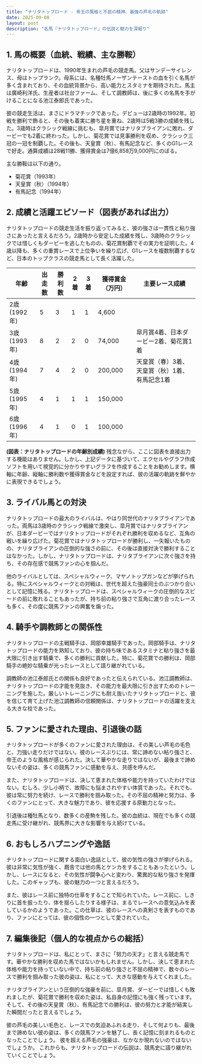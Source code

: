 ```yaml
---
title: "ナリタトップロード - 帝王の風格と不屈の精神、最強の芦毛の軌跡"
date: 2025-09-08
layout: post
description: "名馬『ナリタトップロード』の伝説と魅力を深堀り"
---
```


## 1. 馬の概要（血統、戦績、主な勝鞍）

ナリタトップロードは、1990年生まれの芦毛の競走馬。父はサンデーサイレンス、母はトップランク。母系には、名種牡馬ノーザンテーストの血を引く名馬が多く含まれており、その血統背景から、高い能力とスタミナを期待された。馬主は廣崎利洋氏、生産者は社台ファーム、そして調教師は、後に多くの名馬を手がけることになる池江泰郎氏であった。

彼の競走生活は、まさにドラマチックであった。デビューは2歳時の1992年。初戦を勝利で飾ると、その後も着実に勝ち星を重ね、2歳時は5戦3勝の成績を残した。3歳時はクラシック戦線に挑むも、皐月賞ではナリタブライアンに敗れ、ダービーでも2着に終わった。しかし、菊花賞では見事勝利を収め、クラシック三冠の一冠を制覇した。その後も、天皇賞（秋）、有馬記念など、多くのG1レースで好走。通算成績は28戦11勝、獲得賞金は7億6,858万9,000円にのぼる。

主な勝鞍は以下の通り。

* 菊花賞（1993年）
* 天皇賞（秋）（1994年）
* 有馬記念（1994年）


## 2. 成績と活躍エピソード（図表があれば出力）

ナリタトップロードの競走生活を振り返ってみると、彼の強さは一貫性と粘り強さにあったと言えるだろう。2歳時から安定した成績を残し、3歳時のクラシックでは惜しくもダービーを逃したものの、菊花賞制覇でその実力を証明した。4歳以降も、多くの重賞レースで上位争いを繰り広げ、G1レースを複数制覇するなど、日本のトップクラスの競走馬として長く活躍した。

| 年齢 | 出走数 | 勝利数 | 2着 | 3着 | 獲得賞金（万円） | 主要レース成績 |
|---|---|---|---|---|---|---|
| 2歳 (1992年) | 5 | 3 | 1 | 1 | 4,600 |  |
| 3歳 (1993年) | 8 | 2 | 2 | 0 | 74,000 | 皐月賞4着、日本ダービー2着、菊花賞1着 |
| 4歳 (1994年) | 7 | 4 | 2 | 0 | 200,000 | 天皇賞（春）3着、天皇賞（秋）1着、有馬記念1着 |
| 5歳 (1995年) | 4 | 1 | 1 | 1 | 150,000 |  |
| 6歳 (1996年) | 4 | 1 | 0 | 1 | 100,000 |  |


**(図表：ナリタトップロードの年齢別成績)**  残念ながら、ここに図表を直接出力する機能はありません。しかし、上記データに基づいて、エクセルやグラフ作成ソフトを用いて視覚的に分かりやすいグラフを作成することをお勧めします。横軸に年齢、縦軸に勝利数や獲得賞金などを設定すれば、彼の活躍の軌跡を鮮やかに表現できるでしょう。


## 3. ライバル馬との対決

ナリタトップロードの最大のライバルは、やはり同世代のナリタブライアンであった。両馬は3歳時のクラシック戦線で激突し、皐月賞ではナリタブライアンが、日本ダービーではナリタトップロードがそれぞれ勝利を収めるなど、互角の戦いを繰り広げた。菊花賞ではナリタトップロードが勝利し、一矢報いたものの、ナリタブライアンの圧倒的な強さの前に、その後は直接対決で勝利することはなかった。しかし、ナリタトップロードは、ナリタブライアンに次ぐ強さを持ち、その存在感で競馬ファンの心を掴んだ。

他のライバルとしては、スペシャルウィーク、マヤノトップガンなどが挙げられる。特にスペシャルウィークとの対戦は、世代を超えた強豪同士のぶつかり合いとして記憶に残る。ナリタトップロードは、スペシャルウィークの圧倒的なスピードの前に敗れることもあったが、持ち前の粘り強さで互角に渡り合ったレースも多く、その度に競馬ファンの興奮を煽った。


## 4. 騎手や調教師との関係性

ナリタトップロードの主戦騎手は、岡部幸雄騎手であった。岡部騎手は、ナリタトップロードの能力を熟知しており、彼の持ち味であるスタミナと粘り強さを最大限に引き出す騎乗で、多くの勝利に貢献した。特に、菊花賞での勝利は、岡部騎手の絶妙な騎乗が光ったレースとして語り継がれている。

調教師の池江泰郎氏との関係も良好であったと伝えられている。池江調教師は、ナリタトップロードの才能を見抜き、その能力を最大限に引き出すためのトレーニングを施した。厳しいトレーニングにも耐え抜いたナリタトップロードと、彼を信じて育て上げた池江調教師の信頼関係は、ナリタトップロードの活躍を支える大きな柱であった。


## 5. ファンに愛された理由、引退後の話

ナリタトップロードが多くのファンに愛された理由は、その美しい芦毛の毛色と、力強い走りだけではない。彼のレースぶりには、常に諦めない粘り強さと、帝王のような風格が感じられた。決して華やかな走りではないが、最後まで諦めないその姿は、多くの競馬ファンに感動を与え、共感を呼んだ。

また、ナリタトップロードは、決して恵まれた体格や能力を持っていたわけではない。むしろ、少し小柄で、故障にも悩まされやすい体質であった。それでも、彼は常に努力を続け、レースで勝利を掴み取った。その不屈の精神と努力は、多くのファンにとって、大きな魅力であり、彼を応援する原動力となった。

引退後は種牡馬となり、数多くの産駒を残した。彼の血統は、現在でも多くの競走馬に受け継がれ、競馬界に大きな影響を与え続けている。


## 6. おもしろハプニングや逸話

ナリタトップロードに関する面白い逸話として、彼の気性の強さが挙げられる。彼は非常に気性が強く、厩舎では他の馬とケンカをすることもあったという。しかし、レースになると、その気性が闘争心へと変わり、驚異的な粘り強さを発揮した。このギャップも、彼の魅力の一つと言えるだろう。

また、彼はレース前に独特の仕草をすることで知られていた。レース前に、しきりに首を振ったり、体を揺らしたりする様子は、まるでレースへの意気込みを表しているかのようであった。この仕草は、彼のレースへの真剣さを表すものであり、ファンにとっては、彼の個性の一つとして愛されていた。


## 7. 編集後記（個人的な視点からの総括）

ナリタトップロードは、私にとって、まさに「努力の天才」と言える競走馬です。華やかな勝利を収めた馬ではないかもしれません。しかし、決して恵まれた体格や能力を持っていない中で、持ち前の粘り強さと不屈の精神で、数々のレースで勝利を掴み取った彼の姿は、私にとって、大きな感動を与えてくれました。

ナリタブライアンという圧倒的な強豪を前に、皐月賞、ダービーでは惜しくも敗れましたが、菊花賞で勝利を収めた姿は、私自身の記憶にも強く残っています。そして、その後の天皇賞（秋）、有馬記念での勝利は、彼の努力と才能が結実した瞬間だったと言えるでしょう。

彼の芦毛の美しい毛色と、レースでの気迫あふれる走り、そして何よりも、最後まで諦めない彼の姿は、多くの競馬ファンを魅了し、長く記憶に刻まれるものとなったことでしょう。  彼を超える芦毛の強豪は、なかなか現れないのではないでしょうか。  これからも、ナリタトップロードの伝説は、競馬史に語り継がれていくことでしょう。
